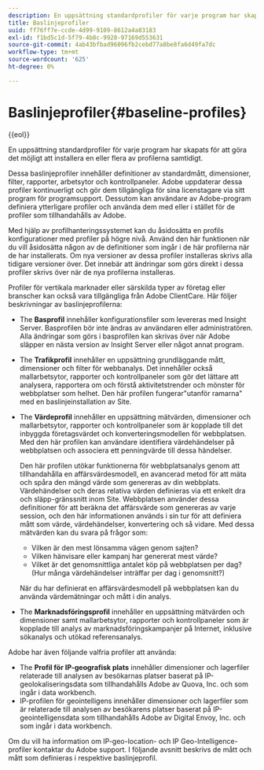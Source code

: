 ```yaml
---
description: En uppsättning standardprofiler för varje program har skapats så att en eller flera av profilerna kan installeras vid en given tidpunkt.
title: Baslinjeprofiler
uuid: ff76ff7e-ccde-4d99-9109-8612a4a83183
exl-id: f1bd5c1d-5f79-4b8c-9928-97169d553631
source-git-commit: 4ab43bfbad96096fb2cebd77a8be8fa6d49fa7dc
workflow-type: tm+mt
source-wordcount: '625'
ht-degree: 0%

---
```


# Baslinjeprofiler{#baseline-profiles}

{{eol}}

En uppsättning standardprofiler för varje program har skapats för att göra det möjligt att installera en eller flera av profilerna samtidigt.

Dessa baslinjeprofiler innehåller definitioner av standardmått, dimensioner, filter, rapporter, arbetsytor och kontrollpaneler. Adobe uppdaterar dessa profiler kontinuerligt och gör dem tillgängliga för sina licenstagare via sitt program för programsupport. Dessutom kan användare av Adobe-program definiera ytterligare profiler och använda dem med eller i stället för de profiler som tillhandahålls av Adobe.

Med hjälp av profilhanteringssystemet kan du åsidosätta en profils konfigurationer med profiler på högre nivå. Använd den här funktionen när du vill åsidosätta någon av de definitioner som ingår i de här profilerna när de har installerats. Om nya versioner av dessa profiler installeras skrivs alla tidigare versioner över. Det innebär att ändringar som görs direkt i dessa profiler skrivs över när de nya profilerna installeras.

Profiler för vertikala marknader eller särskilda typer av företag eller branscher kan också vara tillgängliga från Adobe ClientCare. Här följer beskrivningar av baslinjeprofilerna:

* The **Basprofil** innehåller konfigurationsfiler som levereras med Insight Server. Basprofilen bör inte ändras av användaren eller administratören. Alla ändringar som görs i basprofilen kan skrivas över när Adobe släpper en nästa version av Insight Server eller något annat program.
* The **Trafikprofil** innehåller en uppsättning grundläggande mått, dimensioner och filter för webbanalys. Det innehåller också mallarbetsytor, rapporter och kontrollpaneler som gör det lättare att analysera, rapportera om och förstå aktivitetstrender och mönster för webbplatser som helhet. Den här profilen fungerar&quot;utanför ramarna&quot; med en baslinjeinstallation av Site.
* The **Värdeprofil** innehåller en uppsättning mätvärden, dimensioner och mallarbetsytor, rapporter och kontrollpaneler som är kopplade till det inbyggda företagsvärdet och konverteringsmodellen för webbplatsen. Med den här profilen kan användare identifiera värdehändelser på webbplatsen och associera ett penningvärde till dessa händelser.

   Den här profilen utökar funktionerna för webbplatsanalys genom att tillhandahålla en affärsvärdesmodell, en avancerad metod för att mäta och spåra den mängd värde som genereras av din webbplats. Värdehändelser och deras relativa värden definieras via ett enkelt dra och släpp-gränssnitt inom Site. Webbplatsen använder dessa definitioner för att beräkna det affärsvärde som genereras av varje session, och den här informationen används i sin tur för att definiera mått som värde, värdehändelser, konvertering och så vidare. Med dessa mätvärden kan du svara på frågor som:

   * Vilken är den mest lönsamma vägen genom sajten?
   * Vilken hänvisare eller kampanj har genererat mest värde?
   * Vilket är det genomsnittliga antalet köp på webbplatsen per dag? (Hur många värdehändelser inträffar per dag i genomsnitt?)

   När du har definierat en affärsvärdesmodell på webbplatsen kan du använda värdemätningar och mått i din analys.

* The **Marknadsföringsprofil** innehåller en uppsättning mätvärden och dimensioner samt mallarbetsytor, rapporter och kontrollpaneler som är kopplade till analys av marknadsföringskampanjer på Internet, inklusive sökanalys och utökad referensanalys.

Adobe har även följande valfria profiler att använda:

* The **Profil för IP-geografisk plats** innehåller dimensioner och lagerfiler relaterade till analysen av besökarnas platser baserat på IP-geolokaliseringsdata som tillhandahålls Adobe av Quova, Inc. och som ingår i data workbench.
* IP-profilen för geointelligens innehåller dimensioner och lagerfiler som är relaterade till analysen av besökarens platser baserat på IP-geointelligensdata som tillhandahålls Adobe av Digital Envoy, Inc. och som ingår i data workbench.

Om du vill ha information om IP-geo-location- och IP Geo-Intelligence-profiler kontaktar du Adobe support. I följande avsnitt beskrivs de mått och mått som definieras i respektive baslinjeprofil.
